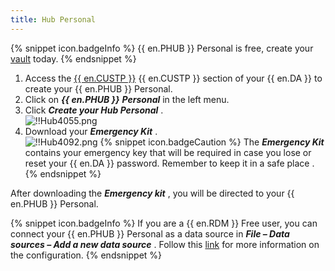 ```yaml
---
title: Hub Personal
---
```

{% snippet icon.badgeInfo %} 
{{ en.PHUB }} Personal is free, create your [vault](https://password.devolutions.net/personal) today. 
{% endsnippet %}
 
1. Access the [{{ en.CUSTP }}](https://portal.devolutions.com/hub-personal) {{ en.CUSTP }} section of your {{ en.DA }} to create your {{ en.PHUB }} Personal. 
1. Click on ***{{ en.PHUB }}*** ***Personal*** in the left menu. 
1. Click ***Create your Hub Personal*** .  
![!!Hub4055.png](https://webdevolutions.azureedge.net/docs/en/hub/Hub4055.png) 
1. Download your ***Emergency Kit*** .  
![!!Hub4092.png](https://webdevolutions.azureedge.net/docs/en/hub/Hub4092.png) 
{% snippet icon.badgeCaution %} 
The ***Emergency Kit*** contains your emergency key that will be required in case you lose or reset your {{ en.DA }} password. Remember to keep it in a safe place . 
{% endsnippet %}
 
After downloading the ***Emergency kit*** , you will be directed to your {{ en.PHUB }} Personal.  

{% snippet icon.badgeInfo %} 
If you are a {{ en.RDM }} Free user, you can connect your {{ en.PHUB }} Personal as a data source in ***File – Data sources – Add a new data source*** . Follow this [link](/kb/remote-desktop-manager/how-to-articles/integrate-hub-personal-rdm/) for more information on the configuration. 
{% endsnippet %}
 

